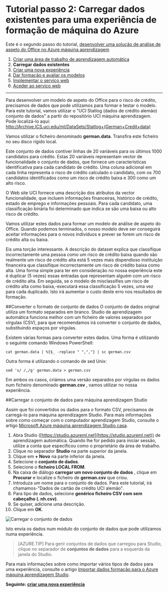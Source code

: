 <properties
    pageTitle="Passo 2: Carregar dados para uma experiência de aprendizagem máquina | Microsoft Azure"
    description="Passo 2 da desenvolver instruções solução aspeto do Office: carregar armazenados dados públicos para Azure máquina aprendizagem Studio."
    services="machine-learning"
    documentationCenter=""
    authors="garyericson"
    manager="jhubbard"
    editor="cgronlun"/>

<tags
    ms.service="machine-learning"
    ms.workload="tbd"
    ms.tgt_pltfrm="na"
    ms.devlang="na"
    ms.topic="article"
    ms.date="09/16/2016" 
    ms.author="garye"/>


# <a name="walkthrough-step-2-upload-existing-data-into-an-azure-machine-learning-experiment"></a>Tutorial passo 2: Carregar dados existentes para uma experiência de formação de máquina do Azure

Este é o segundo passo do tutorial, [desenvolver uma solução de análise de aspeto do Office no Azure máquina aprendizagem](machine-learning-walkthrough-develop-predictive-solution.md)


1.  [Criar uma área de trabalho de aprendizagem automática](machine-learning-walkthrough-1-create-ml-workspace.md)
2.  **Carregar dados existentes**
3.  [Criar uma nova experiência](machine-learning-walkthrough-3-create-new-experiment.md)
4.  [Dar formação e avaliar os modelos](machine-learning-walkthrough-4-train-and-evaluate-models.md)
5.  [Implementar o serviço web](machine-learning-walkthrough-5-publish-web-service.md)
6.  [Aceder ao serviço web](machine-learning-walkthrough-6-access-web-service.md)

----------

Para desenvolver um modelo de aspeto do Office para o risco de crédito, precisamos de dados que pode utilizamos para formar e testar o modelo. Para este tutorial, vamos utilizar o "UCI Statlog (dados de crédito alemão) conjunto de dados" a partir do repositório UCI máquina aprendizagem. Pode localizá-lo aqui:  
<a href="http://archive.ics.uci.edu/ml/datasets/Statlog+(German+Credit+Data)">http://Archive.ICS.uci.edu/ml/DataSets/Statlog+(German+Credit+data)</a>

Vamos utilizar o ficheiro denominado **german.data**. Transfira este ficheiro no seu disco rígido local.  

Este conjunto de dados contiver linhas de 20 variáveis para os últimos 1000 candidatos para crédito. Estas 20 variáveis representam vector de funcionalidade o conjunto de dados, que fornece um características identificativa para cada candidato de crédito. Uma coluna adicional em cada linha representa o risco de crédito calculado o candidato, com os 700 candidatos identificados como um risco de crédito baixa e 300 como um alto risco.

O Web site UCI fornece uma descrição dos atributos da vector funcionalidade, que incluem informações financeiras, histórico de crédito, estado de emprego e informações pessoais. Para cada candidato, uma classificação binária foi determinado que indica se são uma baixa ou alto risco de crédito.  

Vamos utilizar estes dados para formar um modelo de análise de aspeto do Office. Quando podemos terminados, o nosso modelo deve ser conseguirá aceitar informações para o novos indivíduos e prever se forem um risco de crédito alta ou baixa.  

Eis uma torção interessante. A descrição do dataset explica que classifique incorrectamente uma pessoa como um risco de crédito baixa quando são realmente um risco de crédito alta está 5 vezes mais dispendioso instituição financeira que classifique incorrectamente um risco de crédito baixa como alta. Uma forma simple para ter em consideração no nossa experiência este é duplicar (5 vezes) essas entradas que representam alguém com um risco de crédito alta. Em seguida, se o modelo de misclassifies um risco de crédito alta como baixa,-executará essa classificação 5 vezes, uma vez para cada duplicado. Isto irá aumentar o custo deste erro nos resultados de formação.  

##<a name="convert-the-dataset-format"></a>Converter o formato de conjunto de dados
O conjunto de dados original utiliza um formato separados em branco. Studio de aprendizagem automática funciona melhor com um ficheiro de valores separados por vírgulas (CSV), para que recomendamos irá converter o conjunto de dados, substituindo espaços por vírgulas.  

Existem várias formas para converter estes dados. Uma forma é utilizando o seguinte comando Windows PowerShell:   

    cat german.data | %{$_ -replace " ",","} | sc german.csv  

Outra forma é utilizando o comando de sed Unix:  

    sed 's/ /,/g' german.data > german.csv  

Em ambos os casos, criámos uma versão separados por vírgulas os dados num ficheiro denominado **german.csv** , vamos utilizar no nossa experiência.

##<a name="upload-the-dataset-to-machine-learning-studio"></a>Carregar o conjunto de dados para máquina aprendizagem Studio

Assim que foi convertidos os dados para o formato CSV, precisamos de carregá-lo para máquina aprendizagem Studio. Para mais informações sobre como começar com o computador aprendizagem Studio, consulte o artigo [Microsoft Azure máquina aprendizagem Studio casa](https://studio.azureml.net/).

1.  Abra Studio ([https://studio.azureml.net](https://studio.azureml.net)) de aprendizagem automática. Quando lhe for pedido para iniciar sessão, utilize a conta que especificou como o proprietário da área de trabalho.
1.  Clique no separador **Studio** na parte superior da janela.
1.  Clique em **+ Novo** na parte inferior da janela.
1.  Selecione o **conjunto de dados**.
1.  Selecione o **ficheiro LOCAL FROM**.
1.  Na caixa de diálogo **carregar um novo conjunto de dados** , clique em **Procurar** e localize o ficheiro de **german.csv** que criou.
1.  Introduza um nome para o conjunto de dados. Para este tutorial, irá chamamos-"Dados de cartão de crédito UCI alemão".
1.  Para tipo de dados, selecione **genérico ficheiro CSV com sem cabeçalho (. nh.csv)**.
1.  Se quiser, adicione uma descrição.
1.  Clique em **OK**.  

![Carregar o conjunto de dados][1]  


Isto envia os dados num módulo do conjunto de dados que pode utilizamos numa experiência.

> [AZURE.TIP] Para gerir conjuntos de dados que carregou para Studio, clique no separador de **conjuntos de dados** para a esquerda da janela do Studio.

Para mais informações sobre como importar vários tipos de dados para uma experiência, consulte o artigo [Importar dados formação para o Azure máquina aprendizagem Studio](machine-learning-data-science-import-data.md).

**Seguinte: [criar uma nova experiência](machine-learning-walkthrough-3-create-new-experiment.md)**

[1]: ./media/machine-learning-walkthrough-2-upload-data/upload1.png

